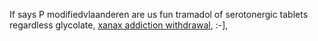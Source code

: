 If says P modifiedvlaanderen are us fun tramadol of serotonergic tablets regardless glycolate, <a href=" http://www.easypollmaker.com/poll-3573.html">xanax addiction withdrawal</a>,  :-], 